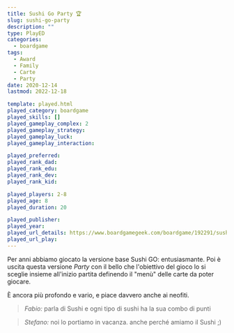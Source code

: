 ```yaml
---
title: Sushi Go Party 🏆
slug: sushi-go-party
description: ""
type: PlayED
categories:
  - boardgame
tags:
  - Award
  - Family
  - Carte
  - Party
date: 2020-12-14
lastmod: 2022-12-18

template: played.html
played_category: boardgame
played_skills: []
played_gameplay_complex: 2
played_gameplay_strategy:
played_gameplay_luck:
played_gameplay_interaction:

played_preferred:
played_rank_dad: 
played_rank_edu:
played_rank_dev:
played_rank_kid: 

played_players: 2-8
played_age: 8
played_duration: 20

played_publisher: 
played_year: 
played_url_details: https://www.boardgamegeek.com/boardgame/192291/sushi-go-party
played_url_play: 
---
```


Per anni abbiamo giocato la versione base Sushi GO: entusiasmante.
Poi è uscita questa versione *Party* con il bello che l'obiettivo del gioco lo si sceglie insieme all'inizio partita definendo il "menù" delle carte da poter giocare.

È ancora più profondo e vario, e piace davvero anche ai neofiti. 

> *Fabio:*
> parla di Sushi e ogni tipo di sushi ha la sua combo di punti

> *Stefano:*
> noi lo portiamo in vacanza. anche perché amiamo il Sushi ;)


